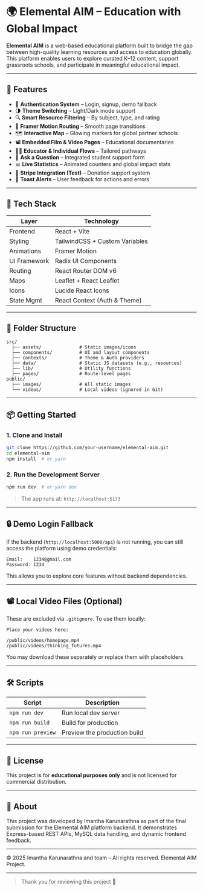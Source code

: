 # 🌍 Elemental AIM – Education with Global Impact

**Elemental AIM** is a web-based educational platform built to bridge the gap between high-quality learning resources and access to education globally. This platform enables users to explore curated K–12 content, support grassroots schools, and participate in meaningful educational impact.

---

## 🚀 Features

- 🔐 **Authentication System** – Login, signup, demo fallback
- 🌗 **Theme Switching** – Light/Dark mode support
- 🔍 **Smart Resource Filtering** – By subject, type, and rating
- 🧭 **Framer Motion Routing** – Smooth page transitions
- 🗺️ **Interactive Map** – Glowing markers for global partner schools
- 📽️ **Embedded Film & Video Pages** – Educational documentaries
- 🧑‍🏫 **Educator & Individual Flows** – Tailored pathways
- 💬 **Ask a Question** – Integrated student support form
- 📊 **Live Statistics** – Animated counters and global impact stats
- 💸 **Stripe Integration (Test)** – Donation support system
- 🔔 **Toast Alerts** – User feedback for actions and errors

---

## 🧱 Tech Stack

| Layer         | Technology                          |
|---------------|--------------------------------------|
| Frontend      | React + Vite                        |
| Styling       | TailwindCSS + Custom Variables      |
| Animations    | Framer Motion                       |
| UI Framework  | Radix UI Components                 |
| Routing       | React Router DOM v6                 |
| Maps          | Leaflet + React Leaflet             |
| Icons         | Lucide React Icons                  |
| State Mgmt    | React Context (Auth & Theme)        |

---

## 📁 Folder Structure

```
src/
  ├── assets/              # Static images/icons
  ├── components/          # UI and layout components
  ├── contexts/            # Theme & Auth providers
  ├── data/                # Static JS datasets (e.g., resources)
  ├── lib/                 # Utility functions
  ├── pages/               # Route-level pages
public/
  ├── images/              # All static images
  └── videos/              # Local videos (ignored in Git)
```

---

## 📦 Getting Started

### 1. Clone and Install

```bash
git clone https://github.com/your-username/elemental-aim.git
cd elemental-aim
npm install  # or yarn
```

### 2. Run the Development Server

```bash
npm run dev  # or yarn dev
```

> The app runs at: `http://localhost:5173`

---

## 🔒 Demo Login Fallback

If the backend (`http://localhost:5000/api`) is not running, you can still access the platform using demo credentials:

```
Email:    1234@gmail.com
Password: 1234
```

This allows you to explore core features without backend dependencies.

---

## 📽️ Local Video Files (Optional)

These are excluded via `.gitignore`. To use them locally:

```
Place your videos here:

/public/videos/homepage.mp4
/public/videos/thinking_futures.mp4
```

You may download these separately or replace them with placeholders.

---

## 🛠️ Scripts

| Script      | Description                  |
|-------------|------------------------------|
| `npm run dev` | Run local dev server          |
| `npm run build` | Build for production          |
| `npm run preview` | Preview the production build |

---

## 📜 License

This project is for **educational purposes only** and is not licensed for commercial distribution.

---

## 🙋 About

This project was developed by Imantha Karunarathna as part of the final submission for the Elemental AIM platform backend. It demonstrates Express-based REST APIs, MySQL data handling, and dynamic frontend feedback.

---

© 2025 Imantha Karunarathna and team – All rights reserved. Elemental AIM Project.

---

> Thank you for reviewing this project 🙏